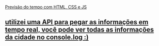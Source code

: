 <a href="https://previsaodetempo.vercel.app/">Previsão do tempo com HTML, CSS e JS
## utilizei uma API para pegar as informações em tempo real, você pode ver todas as informações da cidade no console.log :)
